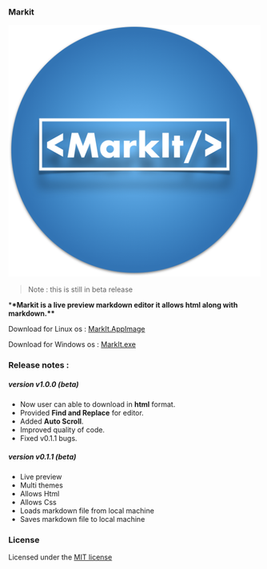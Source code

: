 ### Markit 

![Logo](logo.png)

> Note : this is still in beta release

\***\*Markit is a live preview markdown editor it allows html along with markdown.\*\***

<!---  Download for Mac os : [MarkIt-1.0.0.dmg](https://github.com/saketh-kowtha/markit/releases/download/v1.0.0/MarkIt-1.0.0.dmg) --->

Download for Linux os : [MarkIt.AppImage](https://github.com/saketh-kowtha/markit/releases/download/v1.0.1/MarkIt-1.0.1.AppImage)

Download for Windows os : [MarkIt.exe](https://github.com/saketh-kowtha/markit/releases/download/v1.0.1/MarkIt-Setup-1.0.1.exe)

### Release notes :

##### version v1.0.0 (beta)
- Now user can able to download in **html** format.
- Provided **Find and Replace** for editor.
- Added **Auto Scroll**.
- Improved quality of code.
- Fixed v0.1.1 bugs.

##### version v0.1.1 (beta)

- Live preview
- Multi themes
- Allows Html
- Allows Css
- Loads markdown file from local machine
- Saves markdown file to local machine

### License

Licensed under the [MIT license](LICENSE)
